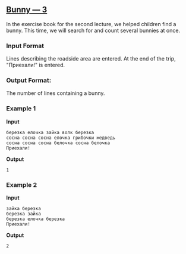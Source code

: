 ## [Bunny — 3](../../../solutions/2.3/23_b.py)

In the exercise book for the second lecture, we helped children find a bunny.
This time, we will search for and count several bunnies at once.

### Input Format

Lines describing the roadside area are entered.
At the end of the trip, "Приехали!" is entered.

### Output Format:

The number of lines containing a bunny.

### Example 1

__Input__
```plaintext
березка елочка зайка волк березка
сосна сосна сосна елочка грибочки медведь
сосна сосна сосна белочка сосна белочка
Приехали!
```

__Output__
```plaintext
1
```

### Example 2

__Input__
```plaintext
зайка березка
березка зайка
березка елочка березка
Приехали!
```

__Output__
```plaintext
2
```